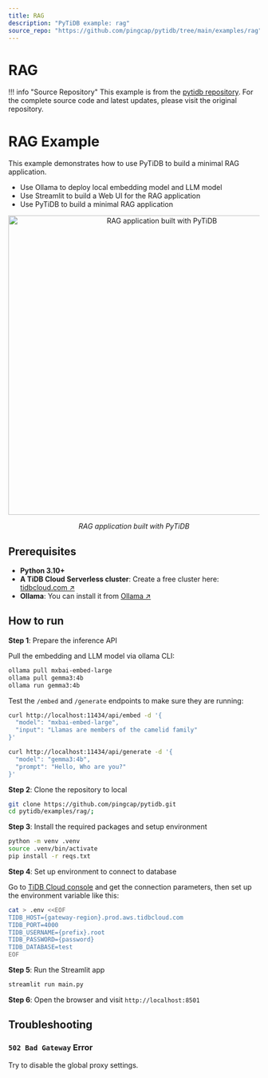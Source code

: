 ```yaml
---
title: RAG
description: "PyTiDB example: rag"
source_repo: "https://github.com/pingcap/pytidb/tree/main/examples/rag"
---
```


# RAG

!!! info "Source Repository"
    This example is from the [pytidb repository](https://github.com/pingcap/pytidb/tree/main/examples/rag).
    For the complete source code and latest updates, please visit the original repository.

# RAG Example

This example demonstrates how to use PyTiDB to build a minimal RAG application.

* Use Ollama to deploy local embedding model and LLM model
* Use Streamlit to build a Web UI for the RAG application
* Use PyTiDB to build a minimal RAG application

<p align="center">
  <img src="https://github.com/user-attachments/assets/dfd85672-65ce-4a46-8dd2-9f77d826363e" alt="RAG application built with PyTiDB" width="600" />
  <p align="center"><i>RAG application built with PyTiDB</i></p>
</p>

## Prerequisites

- **Python 3.10+**
- **A TiDB Cloud Serverless cluster**: Create a free cluster here: [tidbcloud.com ↗️](https://tidbcloud.com/?utm_source=github&utm_medium=referral&utm_campaign=pytidb_readme)
- **Ollama**: You can install it from [Ollama ↗️](https://ollama.com/download)

## How to run

**Step 1**: Prepare the inference API

Pull the embedding and LLM model via ollama CLI:

```bash
ollama pull mxbai-embed-large
ollama pull gemma3:4b
ollama run gemma3:4b
```

Test the `/embed` and `/generate` endpoints to make sure they are running:

```bash
curl http://localhost:11434/api/embed -d '{
  "model": "mxbai-embed-large",
  "input": "Llamas are members of the camelid family"
}'
```

```bash
curl http://localhost:11434/api/generate -d '{
  "model": "gemma3:4b",
  "prompt": "Hello, Who are you?"
}'
```

**Step 2**: Clone the repository to local

```bash
git clone https://github.com/pingcap/pytidb.git
cd pytidb/examples/rag/;
```

**Step 3**: Install the required packages and setup environment

```bash
python -m venv .venv
source .venv/bin/activate
pip install -r reqs.txt
```

**Step 4**: Set up environment to connect to database

Go to [TiDB Cloud console](https://tidbcloud.com/clusters) and get the connection parameters, then set up the environment variable like this:

```bash
cat > .env <<EOF
TIDB_HOST={gateway-region}.prod.aws.tidbcloud.com
TIDB_PORT=4000
TIDB_USERNAME={prefix}.root
TIDB_PASSWORD={password}
TIDB_DATABASE=test
EOF
```

**Step 5**: Run the Streamlit app

```bash
streamlit run main.py
```

**Step 6**: Open the browser and visit `http://localhost:8501`

## Troubleshooting

### `502 Bad Gateway` Error

Try to disable the global proxy settings.
